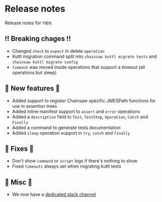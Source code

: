 # Release notes

Release notes for `TODO`.

<!--

## :sparkles: UI changes :sparkles:

## :star: Examples :star:

## :boat: Tutorials :boat:

## :books: Docs :books:
-->

## :bangbang: Breaking chages :bangbang:

- Changed `check` to `expect` in delete `operation`
- Kuttl migration command split into `chainsaw kuttl migrate tests` and `chainsaw kuttl migrate config`
- `timeout` was moved inside operations that support a timeout (all operations but sleep)

## :dizzy: New features :dizzy:

- Added support to register Chainsaw specific JMESPath functions for use in assertion trees
- Added inline manifest support to `assert` and `error` operations
- Added a `description` field to `Test`, `TestStep`, `Operation`, `Catch` and `Finally`
- Added a command to generate tests documentation
- Added `sleep` operation support in `try`, `catch` and `finally`

## :wrench: Fixes :wrench:

- Don't show `command` or `script` logs if there's nothing to show
- Fixed `timeouts` always set when migrating kuttl tests

## :guitar: Misc :guitar:

- We now have a [dedicated slack channel](https://kubernetes.slack.com/archives/C067LUFL43U)